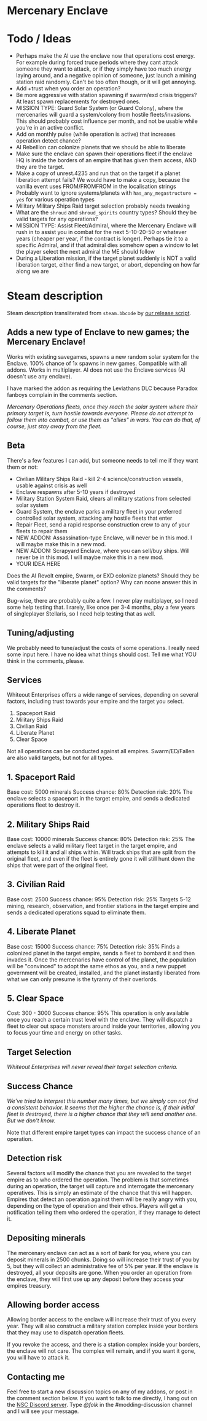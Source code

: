 # Mercenary Enclave

# Todo / Ideas
- Perhaps make the AI use the enclave now that operations cost energy. For example during forced truce periods where they cant attack someone they want to attack, or if they simply have too much energy laying around, and a negative opinion of someone, just launch a mining station raid randomly. Can't be too often though, or it will get annoying.
- Add +trust when you order an operation?
- Be more aggressive with station spawning if swarm/exd crisis triggers? At least spawn replacements for destroyed ones.
- MISSION TYPE: Guard Solar System (or Guard Colony), where the mercenaries will guard a system/colony from hostile fleets/invasions. This should probably cost influence per month, and not be usable while you're in an active conflict.
- Add on monthly pulse (while operation is active) that increases operation detect chance?
- AI Rebellion can colonize planets that we should be able to liberate
- Make sure the enclave can spawn their operations fleet if the enclave HQ is inside the borders of an empire that has given them access, AND they are the target.
- Make a copy of unrest.4235 and run that on the target if a planet liberation attempt fails? We would have to make a copy, because the vanilla event uses FROM/FROMFROM in the localisation strings
- Probably want to ignore systems/planets with `has_any_megastructure = yes` for various operation types
- Military Military Ships Raid target selection probably needs tweaking
- What are the `shroud` and `shroud_spirits` country types? Should they be valid targets for any operations?
- MISSION TYPE: Assist Fleet/Admiral, where the Mercenary Enclave will rush in to assist you in combat for the next 5-10-20-50 or whatever years (cheaper per year, if the contract is longer). Perhaps tie it to a specific Admiral, and if that admiral dies somehow open a window to let the player select the next admiral the ME should follow
- During a Liberation mission, if the target planet suddenly is NOT a valid liberation target, either find a new target, or abort, depending on how far along we are

# Steam description

[//]: # (start)
Steam description transliterated from `steam.bbcode` by [our release script](https://raw.githubusercontent.com/stellaris-mods/scripts/master/stlrel).

## **Adds a new type of Enclave to new games; the Mercenary Enclave\!**
Works with existing savegames, spawns a new random solar system for the Enclave\.
100% chance of 1x spawns in new games\.
Compatible with all addons\.
Works in multiplayer\.
AI does not use the Enclave services (AI doesn't use any enclave)\.

I have marked the addon as requiring the Leviathans DLC because Paradox fanboys complain in the comments section\.

_Mercenary Operations fleets, once they reach the solar system where their primary target is, turn hostile towards everyone\. Please do not attempt to follow them into combat, or use them as "allies" in wars\. You can do that, of course, just stay away from the fleet\._

## Beta
There's a few features I can add, but someone needs to tell me if they want them or not:

* Civilian Military Ships Raid \- kill 2\-4 science/construction vessels, usable against crisis as well
* Enclave respawns after 5\-10 years if destroyed
* Military Station System Raid, clears all military stations from selected solar system
* Guard System, the enclave parks a military fleet in your preferred controlled solar system, attacking any hostile fleets that enter
* Repair Fleet, send a rapid response construction crew to any of your fleets to repair them
* NEW ADDON: Assassination\-type Enclave, will never be in this mod\. I will maybe make this in a new mod\.
* NEW ADDON: Scrapyard Enclave, where you can sell/buy ships\. Will never be in this mod\. I will maybe make this in a new mod\.
* YOUR IDEA HERE


Does the AI Revolt empire, Swarm, or EXD colonize planets? Should they be valid targets for the "liberate planet" option? Why can noone answer this in the comments?

Bug\-wise, there are probably quite a few\. I never play multiplayer, so I need some help testing that\. I rarely, like once per 3\-4 months, play a few years of singleplayer Stellaris, so I need help testing that as well\.

## Tuning/adjusting
We probably need to tune/adjust the costs of some operations\. I really need some input here\. I have no idea what things should cost\. Tell me what YOU think in the comments, please\.

## Services
Whiteout Enterprises offers a wide range of services, depending on several factors, including trust towards your empire and the target you select\.

1. Spaceport Raid
1. Military Ships Raid
1. Civilian Raid
1. Liberate Planet
1. Clear Space



Not all operations can be conducted against all empires\. Swarm/ED/Fallen are also valid targets, but not for all types\.

## 1\. Spaceport Raid
Base cost: 5000 minerals
Success chance: 80%
Detection risk: 20%
The enclave selects a spaceport in the target empire, and sends a dedicated operations fleet to destroy it\.

## 2\. Military Ships Raid
Base cost: 10000 minerals
Success chance: 80%
Detection risk: 25%
The enclave selects a valid military fleet target in the target empire, and attempts to kill it and all ships within\. Will track ships that are split from the original fleet, and even if the fleet is entirely gone it will still hunt down the ships that were part of the original fleet\.

## 3\. Civilian Raid
Base cost: 2500
Success chance: 95%
Detection risk: 25%
Targets 5\-12 mining, research, observation, and frontier stations in the target empire and sends a dedicated operations squad to eliminate them\.

## 4\. Liberate Planet
Base cost: 15000
Success chance: 75%
Detection risk: 35%
Finds a colonized planet in the target empire, sends a fleet to bombard it and then invades it\. Once the mercenaries have control of the planet, the population will be "convinced" to adopt the same ethos as you, and a new puppet government will be created, installed, and the planet instantly liberated from what we can only presume is the tyranny of their overlords\.

## 5\. Clear Space
Cost: 300 \- 3000
Success chance: 95%
This operation is only available once you reach a certain trust level with the enclave\. They will dispatch a fleet to clear out space monsters around inside your territories, allowing you to focus your time and energy on other tasks\.

## Target Selection
_Whiteout Enterprises will never reveal their target selection criteria\._

## Success Chance
_We've tried to interpret this number many times, but we simply can not find a consistent behavior\. It seems that the higher the chance is, if their initial fleet is destroyed, there is a higher chance that they will send another one\.
But we don't know\._

Note that different empire target types can impact the success chance of an operation\.

## Detection risk
Several factors will modify the chance that you are revealed to the target empire as to who ordered the operation\. The problem is that sometimes during an operation, the target will capture and interrogate the mercenary operatives\. This is simply an estimate of the chance that this will happen\.
Empires that detect an operation against them will be really angry with you, depending on the type of operation and their ethos\.
Players will get a notification telling them who ordered the operation, if they manage to detect it\.

## Depositing minerals
The mercenary enclave can act as a sort of bank for you, where you can deposit minerals in 2500 chunks\. Doing so will increase their trust of you by 5, but they will collect an administrative fee of 5% per year\.
If the enclave is destroyed, all your deposits are gone\.
When you order an operation from the enclave, they will first use up any deposit before they access your empires treasury\.

## Allowing border access
Allowing border access to the enclave will increase their trust of you every year\. They will also construct a military station complex inside your borders that they may use to dispatch operation fleets\.

If you revoke the access, and there is a station complex inside your borders, the enclave will not care\. The complex will remain, and if you want it gone, you will have to attack it\.

## Contacting me
Feel free to start a new discussion topics on any of my addons, or post in the comment section below\. If you want to talk to me directly, I hang out on the [NSC Discord server](https://discord\.gg/K9jUfws)\. Type _@folk_ in the \#modding\-discussion channel and I will see your message\.


[//]: # (stop)
